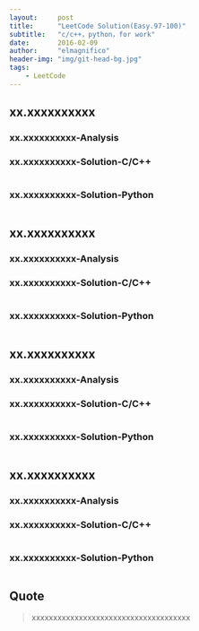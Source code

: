 ```yaml
---
layout:     post
title:      "LeetCode Solution(Easy.97-100)"
subtitle:   "c/c++，python，for work"
date:       2016-02-09
author:     "elmagnifico"
header-img: "img/git-head-bg.jpg"
tags:
    - LeetCode
---
```


## xx.xxxxxxxxxx



### xx.xxxxxxxxxx-Analysis



### xx.xxxxxxxxxx-Solution-C/C++

```cpp

```

### xx.xxxxxxxxxx-Solution-Python

```python

```
	
## xx.xxxxxxxxxx



### xx.xxxxxxxxxx-Analysis



### xx.xxxxxxxxxx-Solution-C/C++

```cpp

```

### xx.xxxxxxxxxx-Solution-Python

```python

```

## xx.xxxxxxxxxx



### xx.xxxxxxxxxx-Analysis



### xx.xxxxxxxxxx-Solution-C/C++

```cpp

```

### xx.xxxxxxxxxx-Solution-Python

```python

```

## xx.xxxxxxxxxx



### xx.xxxxxxxxxx-Analysis



### xx.xxxxxxxxxx-Solution-C/C++

```cpp

```

### xx.xxxxxxxxxx-Solution-Python

```python

```

## Quote

> xxxxxxxxxxxxxxxxxxxxxxxxxxxxxxxxxxxxx
> 